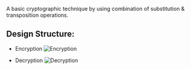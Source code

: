 A basic cryptographic technique by using combination of substitution & transposition operations.
## Design Structure:

* Encryption
![Encryption](https://github.com/rameessahlu/SimpleProductCipher/blob/master/design/design_decrypt.JPG)

* Decryption
![Decryption](https://github.com/rameessahlu/SimpleProductCipher/blob/master/design/design_decrypt.JPG)
